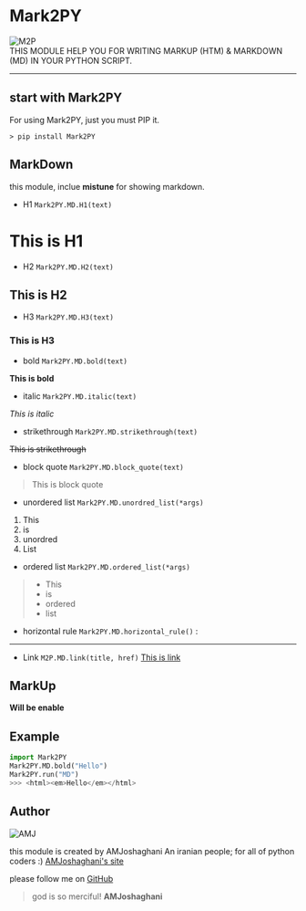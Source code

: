 # Mark2PY
![M2P](https://github.com/AMJoshaghani/Mark2PY/blob/master/M2P.png)
<br />
THIS MODULE HELP YOU FOR WRITING MARKUP (HTM) & MARKDOWN (MD) IN YOUR PYTHON SCRIPT.
- - -
## start with Mark2PY

For using Mark2PY, just you must PIP it.

`> pip install Mark2PY`
## MarkDown

this module, inclue **mistune** for showing markdown.

- H1 `Mark2PY.MD.H1(text)`
 
# This is H1

- H2 `Mark2PY.MD.H2(text)`
 
## This is H2

- H3 `Mark2PY.MD.H3(text)`
 
### This is H3

- bold `Mark2PY.MD.bold(text)`
 
**This is bold**

- italic `Mark2PY.MD.italic(text)`

 _This is italic_

- strikethrough `Mark2PY.MD.strikethrough(text)`
 
~~This is strikethrough~~

- block quote `Mark2PY.MD.block_quote(text)`

> This is block quote

- unordered list `Mark2PY.MD.unordred_list(*args)`

 1. This
 2.  is 
 3.  unordred 
 4.  List
- ordered list `Mark2PY.MD.ordered_list(*args)`
> - This
> - is
> - ordered
> - list
- horizontal rule `Mark2PY.MD.horizontal_rule()` :
------------
- Link `M2P.MD.link(title, href)` 
[This is link](https://example.com)


## MarkUp
**Will be enable**


## Example

```python
import Mark2PY
Mark2PY.MD.bold("Hello")
Mark2PY.run("MD")
>>> <html><em>Hello</em></html>
```

## Author

![AMJ](https://avatars1.githubusercontent.com/u/46087303?s=460&v=4)

this module is created by AMJoshaghani An iranian people; for all of python coders :)
[AMJoshaghani's site](https://amjoshaghani.ir)

please follow me on [GitHub](https://GitHub.com/AMJoshaghani)
> god is so merciful! __AMJoshaghani__
    


